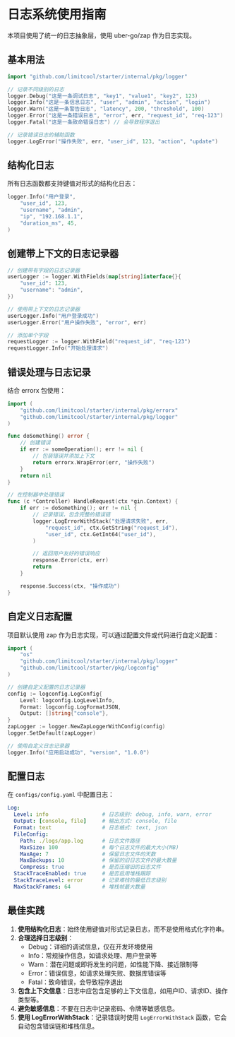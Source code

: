 # 日志系统使用指南

本项目使用了统一的日志抽象层，使用 uber-go/zap 作为日志实现。

## 基本用法

```go
import "github.com/limitcool/starter/internal/pkg/logger"

// 记录不同级别的日志
logger.Debug("这是一条调试日志", "key1", "value1", "key2", 123)
logger.Info("这是一条信息日志", "user", "admin", "action", "login")
logger.Warn("这是一条警告日志", "latency", 200, "threshold", 100)
logger.Error("这是一条错误日志", "error", err, "request_id", "req-123")
logger.Fatal("这是一条致命错误日志") // 会导致程序退出

// 记录错误日志的辅助函数
logger.LogError("操作失败", err, "user_id", 123, "action", "update")
```

## 结构化日志

所有日志函数都支持键值对形式的结构化日志：

```go
logger.Info("用户登录",
    "user_id", 123,
    "username", "admin",
    "ip", "192.168.1.1",
    "duration_ms", 45,
)
```

## 创建带上下文的日志记录器

```go
// 创建带有字段的日志记录器
userLogger := logger.WithFields(map[string]interface{}{
    "user_id": 123,
    "username": "admin",
})

// 使用带上下文的日志记录器
userLogger.Info("用户登录成功")
userLogger.Error("用户操作失败", "error", err)

// 添加单个字段
requestLogger := logger.WithField("request_id", "req-123")
requestLogger.Info("开始处理请求")
```

## 错误处理与日志记录

结合 errorx 包使用：

```go
import (
    "github.com/limitcool/starter/internal/pkg/errorx"
    "github.com/limitcool/starter/internal/pkg/logger"
)

func doSomething() error {
    // 创建错误
    if err := someOperation(); err != nil {
        // 包装错误并添加上下文
        return errorx.WrapError(err, "操作失败")
    }
    return nil
}

// 在控制器中处理错误
func (c *Controller) HandleRequest(ctx *gin.Context) {
    if err := doSomething(); err != nil {
        // 记录错误，包含完整的错误链
        logger.LogErrorWithStack("处理请求失败", err,
            "request_id", ctx.GetString("request_id"),
            "user_id", ctx.GetInt64("user_id"),
        )

        // 返回用户友好的错误响应
        response.Error(ctx, err)
        return
    }

    response.Success(ctx, "操作成功")
}
```

## 自定义日志配置

项目默认使用 zap 作为日志实现，可以通过配置文件或代码进行自定义配置：

```go
import (
    "os"
    "github.com/limitcool/starter/internal/pkg/logger"
    "github.com/limitcool/starter/pkg/logconfig"
)

// 创建自定义配置的日志记录器
config := logconfig.LogConfig{
    Level: logconfig.LogLevelInfo,
    Format: logconfig.LogFormatJSON,
    Output: []string{"console"},
}
zapLogger := logger.NewZapLoggerWithConfig(config)
logger.SetDefault(zapLogger)

// 使用自定义日志记录器
logger.Info("应用启动成功", "version", "1.0.0")
```

## 配置日志

在 `configs/config.yaml` 中配置日志：

```yaml
Log:
  Level: info                 # 日志级别: debug, info, warn, error
  Output: [console, file]     # 输出方式: console, file
  Format: text                # 日志格式: text, json
  FileConfig:
    Path: ./logs/app.log      # 日志文件路径
    MaxSize: 100              # 每个日志文件的最大大小(MB)
    MaxAge: 7                 # 保留日志文件的天数
    MaxBackups: 10            # 保留的旧日志文件的最大数量
    Compress: true            # 是否压缩旧的日志文件
  StackTraceEnabled: true     # 是否启用堆栈跟踪
  StackTraceLevel: error      # 记录堆栈的最低日志级别
  MaxStackFrames: 64          # 堆栈帧最大数量
```

## 最佳实践

1. **使用结构化日志**：始终使用键值对形式记录日志，而不是使用格式化字符串。
2. **合理选择日志级别**：
   - Debug：详细的调试信息，仅在开发环境使用
   - Info：常规操作信息，如请求处理、用户登录等
   - Warn：潜在问题或即将发生的问题，如性能下降、接近限制等
   - Error：错误信息，如请求处理失败、数据库错误等
   - Fatal：致命错误，会导致程序退出
3. **包含上下文信息**：日志中应包含足够的上下文信息，如用户ID、请求ID、操作类型等。
4. **避免敏感信息**：不要在日志中记录密码、令牌等敏感信息。
5. **使用 LogErrorWithStack**：记录错误时使用 `LogErrorWithStack` 函数，它会自动包含错误链和堆栈信息。
